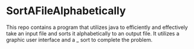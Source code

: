 # SortAFileAlphabetically
This repo contains a program that utilizes java to efficiently and effectively take an input file and sorts it alphabetically to an output file. It utilizes a graphic user interface and a  _ sort to complete the problem.
